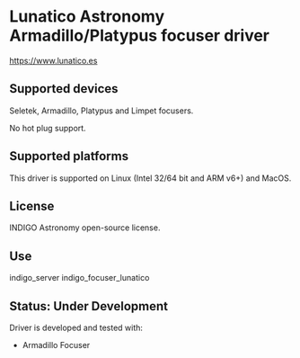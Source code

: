 # Lunatico Astronomy Armadillo/Platypus focuser driver

https://www.lunatico.es

## Supported devices

Seletek, Armadillo, Platypus and Limpet focusers.

No hot plug support.

## Supported platforms

This driver is supported on Linux (Intel 32/64 bit and ARM v6+) and MacOS.

## License

INDIGO Astronomy open-source license.

## Use

indigo_server indigo_focuser_lunatico

## Status: Under Development

Driver is developed and tested with:
* Armadillo Focuser
